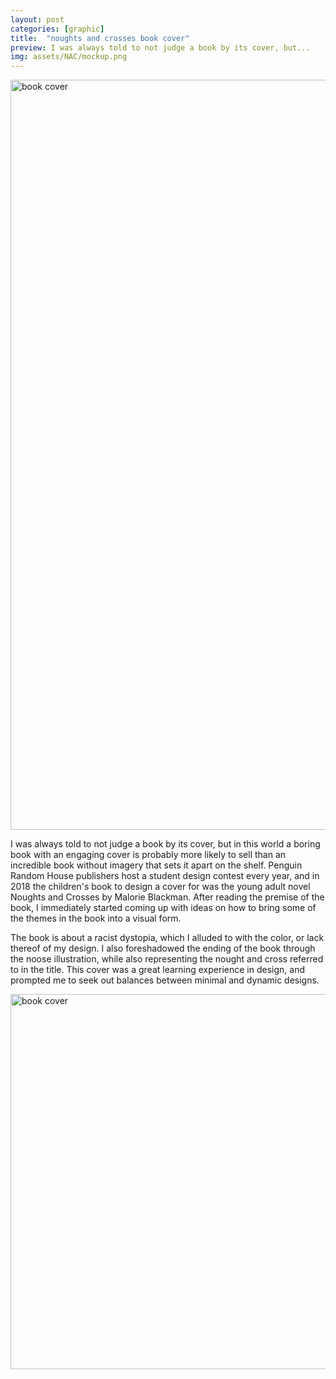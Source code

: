 ```yaml
---
layout: post
categories: [graphic]
title:  "noughts and crosses book cover"
preview: I was always told to not judge a book by its cover, but...
img: assets/NAC/mockup.png
---
```


<img src="{{site.baseurl}}/assets/NAC/mockup.png" alt="book cover" width="1200"/>

I was always told to not judge a book by its cover, but in this world a boring book with an engaging cover is probably more likely to sell than an incredible book without imagery that sets it apart on the shelf. Penguin Random House publishers host a student design contest every year, and in 2018 the children's book to design a cover for was the young adult novel Noughts and Crosses by Malorie Blackman. After reading the premise of the book, I immediately started coming up with ideas on how to bring some of the themes in the book into a visual form.

The book is about a racist dystopia, which I alluded to with the color, or lack thereof of my design. I also foreshadowed the ending of the book through the noose illustration, while also representing the nought and cross referred to in the title. This cover was a great learning experience in design, and prompted me to seek out balances between minimal and dynamic designs. 

<img src="{{site.baseurl}}/assets/NAC/full.jpg" alt="book cover" width="600"/>